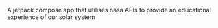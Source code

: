 A jetpack compose app that utilises nasa APIs to provide an educational experience of our solar system 
